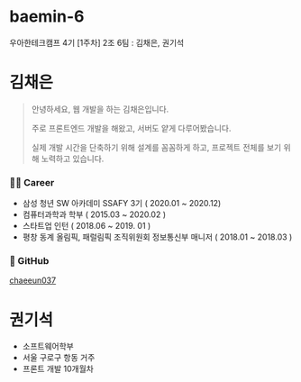 # baemin-6
우아한테크캠프 4기 [1주차] 2조 6팀 : 김채은, 권기석


# 김채은

> 안녕하세요, 웹 개발을 하는 김채은입니다.
>
> 주로 프론트엔드 개발을 해왔고, 서버도 얕게 다루어봤습니다.
>
> 실제 개발 시간을 단축하기 위해 설계를 꼼꼼하게 하고, 프로젝트 전체를 보기 위해 노력하고 있습니다.



### 👨‍💻 Career

- 삼성 청년 SW 아카데미 SSAFY 3기 ( 2020.01 ~ 2020.12)
- 컴퓨터과학과 학부 ( 2015.03 ~ 2020.02 )
- 스타트업 인턴 ( 2018.06 ~ 2019. 01 )
- 평창 동계 올림픽, 패럴림픽 조직위원회 정보통신부 매니저 ( 2018.01 ~ 2018.03 )



### 🐙 GitHub

[chaeeun037](https://github.com/chaeeun037)



# 권기석
- 소프트웨어학부
- 서울 구로구 항동 거주
- 프론트 개발 10개월차
